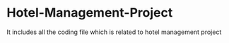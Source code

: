 # Hotel-Management-Project
It includes all the coding file which is related to hotel management project

